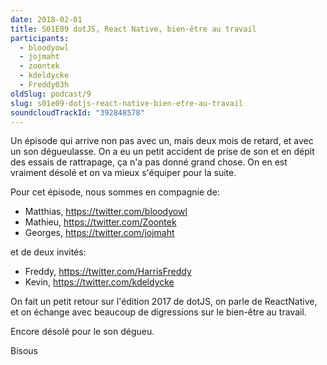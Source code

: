 ```yaml
---
date: 2018-02-01
title: S01E09 dotJS, React Native, bien-être au travail
participants:
  - bloodyowl
  - jojmaht
  - zoontek
  - kdeldycke
  - Freddy03h
oldSlug: podcast/9
slug: s01e09-dotjs-react-native-bien-etre-au-travail
soundcloudTrackId: "392848578"
---
```


Un épisode qui arrive non pas avec un, mais deux mois de retard, et avec un son
dégueulasse. On a eu un petit accident de prise de son et en dépit des essais de
rattrapage, ça n'a pas donné grand chose. On en est vraiment désolé et on va
mieux s'équiper pour la suite.

Pour cet épisode, nous sommes en compagnie de:

- Matthias, https://twitter.com/bloodyowl
- Mathieu, https://twitter.com/Zoontek
- Georges, https://twitter.com/jojmaht

et de deux invités:

- Freddy, https://twitter.com/HarrisFreddy
- Kevin, https://twitter.com/kdeldycke

On fait un petit retour sur l'édition 2017 de dotJS, on parle de ReactNative, et
on échange avec beaucoup de digressions sur le bien-être au travail.

Encore désolé pour le son dégueu.

Bisous
